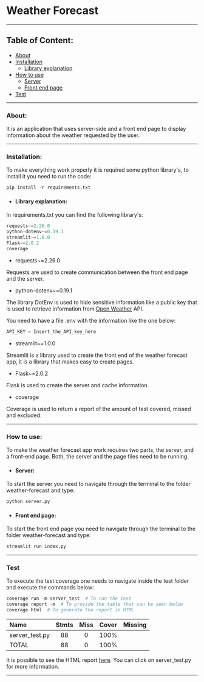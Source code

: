 # Weather Forecast

---

## Table of Content:
   - [About](#about)
   - [Installation](#installation) 
     - [Library explanation]()
   - [How to use](#how-to-use)
     - [Server](#server)
     - [Front end page](#front-end-page)
   - [Test](#test)
   


---
### About:

It is an application that uses server-side and a front end page to display information about the weather
requested by the user.

---

### Installation:
To make everything work properly it is required some python library's, to install it you need to run the code:
```python
pip install -r requirements.txt
```
- #### Library explanation:

In requirements.txt you can find the following library's:
```python
requests~=2.26.0
python-dotenv~=0.19.1
streamlit~=1.0.0
Flask~=2.0.2
coverage
```
- requests~=2.26.0

Requests are used to create communication between the front end page and the server.
- python-dotenv~=0.19.1

The library DotEnv is used to hide sensitive information like a public key that is used to retrieve information
from [Open Weather](https://openweathermap.org/current) API.

You need to have a file .env with the information like the one below:

```python
API_KEY = Insert_the_API_key_here
```
- streamlit~=1.0.0

Streamlit is a library used to create the front end of the weather forecast app, it is a library that makes easy 
to create pages.

- Flask~=2.0.2

Flask is used to create the server and cache information.

- coverage

Coverage is used to return a report of the amount of test covered, missed and excluded.

---
### How to use:

To make the weather forecast app work requires two parts, the server, and a front-end page. Both, the server and
the page files need to be running.

- #### Server:

To start the server you need to navigate through the terminal to the folder weather-forecast and type:
```python
python server.py
```

- #### Front end page:

To start the front end page you need to navigate through the terminal to the folder weather-forecast and type:
```python
streamlit run index.py
```

---

### Test
 
To execute the test coverage one needs to navigate inside the test folder and execute the commands below:
```python
coverage run -m server_test  # To run the test
coverage report -m  # To provide the table that can be seen below
coverage html  # To generate the report in HTML
```

| Name              |      Stmts  | Miss | Cover  | Missing |
| :---              |    :----:   |:----:|:----:  |    ---: |
| server_test.py    |       88    |  0   |   100% |         |
| TOTAL             |       88    |  0   |    100%|         |

It is possible to see the HTML report [here](https://htmlpreview.github.io/?https://github.com/Joaopeuko/weather-forecast/blob/master/test/htmlcov/index.html). You can click on server_test.py for more information.

---